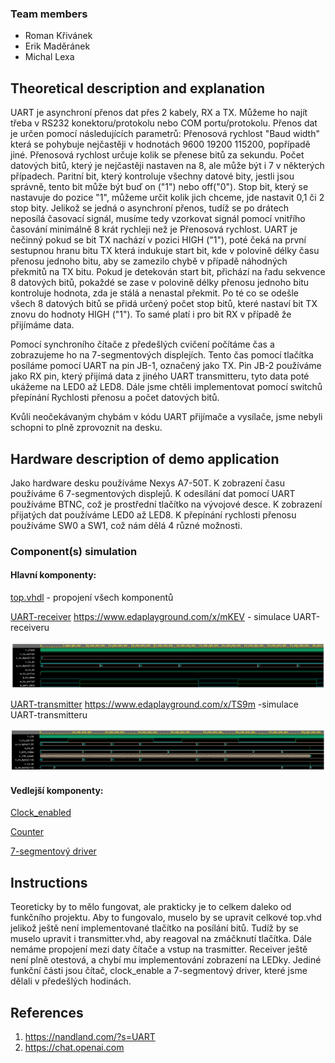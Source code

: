 ### Team members

* Roman Křivánek
* Erik Maděránek
* Michal Lexa

## Theoretical description and explanation

UART je asynchroní přenos dat přes 2 kabely, RX a TX. Můžeme ho najít třeba v RS232 konektoru/protokolu nebo COM portu/protokolu. Přenos dat je určen pomocí následujících parametrů: Přenosová rychlost "Baud width" která se pohybuje nejčastěji v hodnotách 9600 19200 115200, popřípadě jiné. Přenosová rychlost určuje kolik se přenese bitů za sekundu. Počet datových bitů, který je nejčastěji nastaven na 8, ale může být i 7 v některých případech. Paritní bit, který kontroluje všechny datové bity, jestli jsou správně, tento bit může být buď on ("1") nebo off("0"). Stop bit, který se nastavuje do pozice "1", můžeme určit kolik jich chceme, jde nastavit 0,1 či 2 stop bity. Jelikož se jedná o asynchroní přenos, tudíž se po drátech neposílá časovací signál, musíme tedy vzorkovat signál pomocí vnitřího časování minimálně 8 krát rychleji než je Přenosová rychlost. UART je nečinný pokud se bit TX nachází v pozici HIGH ("1"), poté čeká na první sestupnou hranu bitu TX která indukuje start bit, kde v polovině délky času přenosu jednoho bitu, aby se zamezilo chybě v případě náhodných překmitů na TX bitu. Pokud je detekován start bit, přichází na řadu sekvence 8 datových bitů, pokaždé se zase v polovině délky přenosu jednoho bitu kontroluje hodnota, zda je stálá a nenastal překmit. Po té co se odešle všech 8 datových bitů se přidá určený počet stop bitů, které nastaví bit TX znovu do hodnoty HIGH ("1"). To samé platí i pro bit RX v případě že přijímáme data. 

Pomocí synchroního čítače z předešlých cvičení počítáme čas a zobrazujeme ho na 7-segmentových displejích. Tento čas pomocí tlačítka posíláme pomocí UART na pin JB-1, označený jako TX. Pin JB-2 používáme jako RX pin, který přijímá data z jiného UART transmitteru, tyto data poté ukážeme na LED0 až LED8. Dále jsme chtěli implementovat pomocí switchů přepínání Rychlosti přenosu a počet datových bitů.

Kvůli neočekávaným chybám v kódu UART přijímače a vysílače, jsme nebyli schopni to plně zprovoznit na desku.

## Hardware description of demo application

Jako hardware desku používáme Nexys A7-50T. K zobrazení času používáme 6 7-segmentových displejů. K odesílání dat pomocí UART používáme BTNC, což je prostřední tlačítko na vývojové desce. K zobrazení přijatých dat používáme LED0 až LED8. K přepínání rychlosti přenosu používáme SW0 a SW1, což nám dělá 4 různé možnosti.

### Component(s) simulation

#### Hlavní komponenty:

[top.vhdl](project/projekt/sources_1/new/top.vhd) - propojení všech komponentů

[UART-receiver](project/projekt/sources_1/new/receiver.vhd)
https://www.edaplayground.com/x/mKEV - simulace UART-receiveru

![receiver](images/UART-receiver.png)

[UART-transmitter](project/projekt/sources_1/new/transmitter.vhd)
https://www.edaplayground.com/x/TS9m -simulace UART-transmitteru

![transmitter](images/UART-transmitter.png)


#### Vedlejší komponenty:

[Clock_enabled](project/projekt/sources_1/new/clock_enabled.vhd)

[Counter](project/projekt/sources_1/new/cnt_up_down.vhd)

[7-segmentový driver](project/projekt/sources_1/new/hex_7seg.vhd)

## Instructions

Teoreticky by to mělo fungovat, ale prakticky je to celkem daleko od funkčního projektu. Aby to fungovalo, muselo by se upravit celkové top.vhd jelikož ještě není implementované tlačítko na posílání bitů. Tudíž by se muselo upravit i transmitter.vhd, aby reagoval na zmáčknutí tlačítka. Dále nemáme propojení mezi daty čítače a vstup na trasmitter. Receiver ještě není plně otestová, a chybí mu implementování zobrazení na LEDky. Jediné funkční části jsou čítač, clock_enable a 7-segmentový driver, které jsme dělali v předešlých hodinách.

## References

1. https://nandland.com/?s=UART
2. https://chat.openai.com
